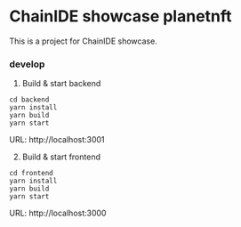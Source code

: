 # ChainIDE showcase planetnft

This is a project for ChainIDE showcase.

### develop

1. Build & start backend

```
cd backend
yarn install
yarn build
yarn start
```

URL: http://localhost:3001

2. Build & start frontend

```
cd frontend
yarn install
yarn build
yarn start
```

URL: http://localhost:3000
